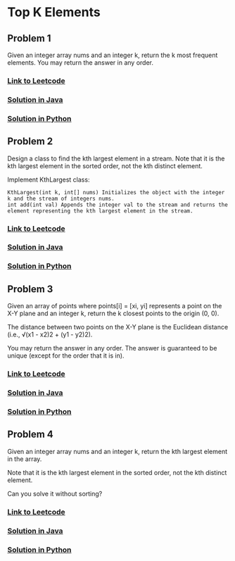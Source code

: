 # Top K Elements

## Problem 1

Given an integer array nums and an integer k, return the k most frequent elements. You may return the answer in any order.

### [Link to Leetcode](https://leetcode.com/problems/top-k-frequent-elements/)
### [Solution in Java](Solution.java#L5)
### [Solution in Python](solution.py#L3)

## Problem 2

Design a class to find the kth largest element in a stream. Note that it is the kth largest element in the sorted order, not the kth distinct element.

Implement KthLargest class:

    KthLargest(int k, int[] nums) Initializes the object with the integer k and the stream of integers nums.
    int add(int val) Appends the integer val to the stream and returns the element representing the kth largest element in the stream.

### [Link to Leetcode](https://leetcode.com/problems/top-k-frequent-elements/)
### [Solution in Java](Solution.java#L44)
### [Solution in Python](solution.py#L28)

## Problem 3

Given an array of points where points\[i\] = \[xi, yi\] represents a point on the X-Y plane and an integer k, return the k closest points to the origin (0, 0).

The distance between two points on the X-Y plane is the Euclidean distance (i.e., √(x1 - x2)2 + (y1 - y2)2).

You may return the answer in any order. The answer is guaranteed to be unique (except for the order that it is in).

### [Link to Leetcode](https://leetcode.com/problems/k-closest-points-to-origin/)
### [Solution in Java](Solution.java#L66)
### [Solution in Python](solution.py#L47)

## Problem 4

Given an integer array nums and an integer k, return the kth largest element in the array.

Note that it is the kth largest element in the sorted order, not the kth distinct element.

Can you solve it without sorting?


### [Link to Leetcode](https://leetcode.com/problems/kth-largest-element-in-an-array/)
### [Solution in Java](Solution.java#L83)
### [Solution in Python](solution.py#L54)
